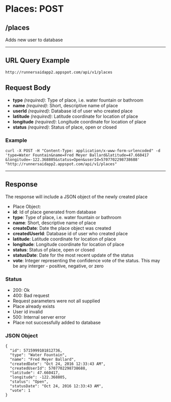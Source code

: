 # Places: POST

## /places

Adds new user to database

---

## URL Query Example

```
http://runnersaidapp2.appspot.com/api/v1/places
```

## Request Body

 - **type** *(required)*: Type of place, i.e. water fountain or bathroom
 - **name** *(required)*: Short, descriptive name of place
 - **userId** *(required)*: Database id of user who created place
 - **latitude** *(required)*: Latitude coordinate for location of place
 - **longitude** *(required)*: Longitude coordinate for location of place
 - **status** *(required)*: Status of place, open or closed


### Example

```
curl -X POST -H "Content-Type: application/x-www-form-urlencoded" -d 'type=Water Fountain&name=Fred Meyer Ballard&latitude=47.660417
&longitude=-122.368805&status=Open&userId=5707702298738688' "http://runnersaidapp2.appspot.com/api/v1/places"
```

---

## Response

The response will include a JSON object of the newly created place

- Place Object:
 - **id**: Id of place generated from database
 - **type**: Type of place, i.e. water fountain or bathroom
 - **name**: Short, descriptive name of place
 - **createDate**: Date the place object was created
 - **createdUserId**: Database id of user who created place
 - **latitude**: Latitude coordinate for location of place
 - **longitude**: Longitude coordinate for location of place
 - **status**: Status of place, open or closed
 - **statusDate**: Date for the most recent update of the status
 - **vote**: Integer representing the confidence vote of the status. This may be any interger - positive, negative, or zero

### Status
- 200: Ok
- 400: Bad request
 - Request parameters were not all supplied
 - Place already exists
 - User id invalid
- 500: Internal server error
 - Place not successfully added to database


### JSON Object

```
{
  "id": 5715999101812736,
  "type": "Water Fountain",
  "name": "Fred Meyer Ballard",
  "createdDate": "Oct 24, 2016 12:33:43 AM",
  "createdUserId": 5707702298738688,
  "latitude": 47.660417,
  "longitude": -122.368805,
  "status": "Open",
  "statusDate": "Oct 24, 2016 12:33:43 AM",
  "vote": 1
}
```